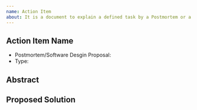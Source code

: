 ```yaml
---
name: Action Item
about: It is a document to explain a defined task by a Postmortem or a Software Design Proposal documents 
---
```


## Action Item Name

- Postmortem/Software Desgin Proposal: <!--Only use one them-->
- Type: <!--Feature/Maintenance/Fix-->

## Abstract
<!--Explain what do you want to implement-->

## Proposed Solution
<!--Explain the solution-->